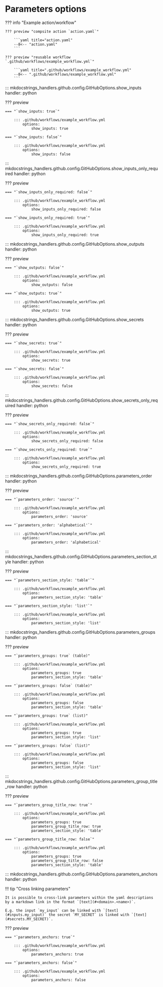 # Parameters options

??? info "Example action/workflow"

    ??? preview "compsite action `action.yaml`"

        ```yaml title="action.yaml"
        --8<-- "action.yaml"
        ```

    ??? preview "reusable workflow `.github/workflows/example_workflow.yml`"

        ```yaml title=".github/workflows/example_workflow.yml"
        --8<-- ".github/workflows/example_workflow.yml"
        ```

::: mkdocstrings_handlers.github.config.GitHubOptions.show_inputs
    handler: python

??? preview

    === "`show_inputs: true`"

        ::: .github/workflows/example_workflow.yml
            options:
                show_inputs: true

    === "`show_inputs: false`"
        
        ::: .github/workflows/example_workflow.yml
            options:
                show_inputs: false

::: mkdocstrings_handlers.github.config.GitHubOptions.show_inputs_only_required
    handler: python

??? preview

    === "`show_inputs_only_required: false`"
        
        ::: .github/workflows/example_workflow.yml
            options:
                show_inputs_only_required: false

    === "`show_inputs_only_required: true`"

        ::: .github/workflows/example_workflow.yml
            options:
                show_inputs_only_required: true

::: mkdocstrings_handlers.github.config.GitHubOptions.show_outputs
    handler: python

??? preview

    === "`show_outputs: false`"
        
        ::: .github/workflows/example_workflow.yml
            options:
                show_outputs: false

    === "`show_outputs: true`"

        ::: .github/workflows/example_workflow.yml
            options:
                show_outputs: true

::: mkdocstrings_handlers.github.config.GitHubOptions.show_secrets
    handler: python

??? preview

    === "`show_secrets: true`"

        ::: .github/workflows/example_workflow.yml
            options:
                show_secrets: true

    === "`show_secrets: false`"
        
        ::: .github/workflows/example_workflow.yml
            options:
                show_secrets: false

::: mkdocstrings_handlers.github.config.GitHubOptions.show_secrets_only_required
    handler: python

??? preview

    === "`show_secrets_only_required: false`"
        
        ::: .github/workflows/example_workflow.yml
            options:
                show_secrets_only_required: false

    === "`show_secrets_only_required: true`"

        ::: .github/workflows/example_workflow.yml
            options:
                show_secrets_only_required: true

::: mkdocstrings_handlers.github.config.GitHubOptions.parameters_order
    handler: python

??? preview

    === "`parameters_order: 'source'`"
        
        ::: .github/workflows/example_workflow.yml
            options:
                parameters_order: 'source'

    === "`parameters_order: 'alphabetical'`"

        ::: .github/workflows/example_workflow.yml
            options:
                parameters_order: 'alphabetical'

::: mkdocstrings_handlers.github.config.GitHubOptions.parameters_section_style
    handler: python

??? preview

    === "`parameters_section_style: 'table'`"
        
        ::: .github/workflows/example_workflow.yml
            options:
                parameters_section_style: 'table'

    === "`parameters_section_style: 'list'`"

        ::: .github/workflows/example_workflow.yml
            options:
                parameters_section_style: 'list'

::: mkdocstrings_handlers.github.config.GitHubOptions.parameters_groups
    handler: python

??? preview

    === "`parameters_groups: true` (table)"
        
        ::: .github/workflows/example_workflow.yml
            options:
                parameters_groups: true
                parameters_section_style: 'table'

    === "`parameters_groups: false` (table)"

        ::: .github/workflows/example_workflow.yml
            options:
                parameters_groups: false
                parameters_section_style: 'table'

    === "`parameters_groups: true` (list)"
        
        ::: .github/workflows/example_workflow.yml
            options:
                parameters_groups: true
                parameters_section_style: 'list'

    === "`parameters_groups: false` (list)"

        ::: .github/workflows/example_workflow.yml
            options:
                parameters_groups: false
                parameters_section_style: 'list'

::: mkdocstrings_handlers.github.config.GitHubOptions.parameters_group_title_row
    handler: python

??? preview

    === "`parameters_group_title_row: true`"
        
        ::: .github/workflows/example_workflow.yml
            options:
                parameters_groups: true
                parameters_group_title_row: true
                parameters_section_style: 'table'

    === "`parameters_group_title_row: false`"

        ::: .github/workflows/example_workflow.yml
            options:
                parameters_groups: true
                parameters_group_title_row: false
                parameters_section_style: 'table'

::: mkdocstrings_handlers.github.config.GitHubOptions.parameters_anchors
    handler: python


!!! tip "Cross linking parameters"

    It is possible to cross-link parameters within the yaml descriptions by a markdown link in the format `[text](#<domain>.<name>)`. 

    E.g. the input `my_input` can be linked with `[text](#inputs.my_input)` the secret `MY_SECRET` is linked with `[text](#secrets.MY_SECRET)`.

??? preview

    === "`parameters_anchors: true`"
        
        ::: .github/workflows/example_workflow.yml
            options:
                parameters_anchors: true

    === "`parameters_anchors: false`"

        ::: .github/workflows/example_workflow.yml
            options:
                parameters_anchors: false